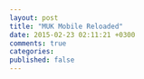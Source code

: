 ```yaml
---
layout: post
title: "MUK Mobile Reloaded"
date: 2015-02-23 02:11:21 +0300
comments: true
categories: 
published: false
---
```

